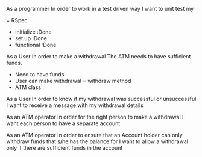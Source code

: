 As a programmer
In order to work in a test driven way
I want to unit test my

= RSpec
- initialize :Done
- set up :Done
- functional :Done


As a User
In order to make a withdrawal
The ATM needs to have sufficient funds.

- Need to have funds 
- User can make withdrawal = withdraw method
- ATM class

As a User 
In order to know if my withdrawal was successful or unsuccessful
I want to receive a message with my withdrawal details

As an ATM operator 
In order for the right person to make a withdrawal
I want each person to have a separate account

As an ATM operator
In order to ensure that an Account holder can only withdraw funds that s/he has the balance for
I want to allow a withdrawal only if there are sufficient funds in the account




